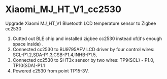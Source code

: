 # Xiaomi_MJ_HT_V1_cc2530
Upgrade Xiaomi MJ_HT_V1 Bluetooth LCD temperature sensor to Zigbee cc2530

1. Cutted out BLE chip and installed zigbee cc2530 instead of(it's enough space inside)  . 
2. Connected cc2530 to BU9795AFV LCD driver by four control wires: SCL-P1.2,SDA-P1.3,CSB-P1.4,INHB-P1.5, 
3. Connected cc2530 to SHT3x sensor by two wires: TP9(SCL) - P1.0, TP10(SDA)-P1.1
4. Powered c2530 from point TP15-3V.
